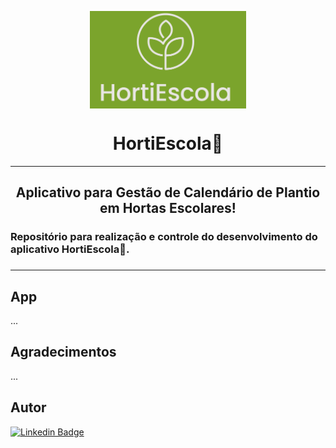 <p align="center"><img align="center" width="250" src="imgs/HortiEscola_Logo.svg"/></p>
<h1 align="center">HortiEscola🌱</h1>
<hr>

<h2 align="center">Aplicativo para Gestão de Calendário de Plantio em Hortas Escolares!</h2>

<h3>
Repositório para realização e controle do desenvolvimento do aplicativo HortiEscola🌱.<h3>
<hr>
<h2>App</h2>

...


<h2 id="Agradecimentos">Agradecimentos</h2>

...

<h2 id="Autor">Autor</h2>

[![Linkedin Badge](https://img.shields.io/badge/-CleversonGuandalin-%230077B5?style=flat-square&logo=Linkedin&logoColor=white&link=https://www.linkedin.com/in/cleversonguandalin/)](https://www.linkedin.com/in/cleversonguandalin/)


